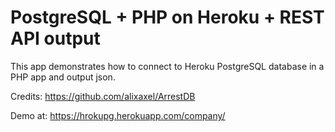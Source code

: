 # PostgreSQL + PHP on Heroku + REST API output

This app demonstrates how to connect to Heroku PostgreSQL database in a PHP app and output json.

Credits:
https://github.com/alixaxel/ArrestDB

Demo at:
https://hrokupg.herokuapp.com/company/
